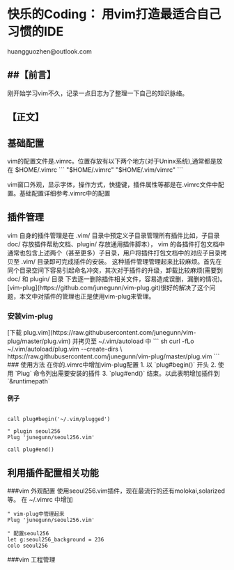 <h1>快乐的Coding： 用vim打造最适合自己习惯的IDE</h1>
huangguozhen@outlook.com

##【前言】
----

刚开始学习vim不久，记录一点日志为了整理一下自己的知识脉络。

## 【正文】
<h2>基础配置</h2>
vim的配置文件是.vimrc。位置存放有以下两个地方(对于Uninx系统),通常都是放在 $HOME/.vimrc
```
"$HOME/.vimrc"	    
"$HOME/.vim/vimrc"	
```

vim窗口外观，显示字体，操作方式，快捷键，插件属性等都是在.vimrc文件中配置。基础配置详细参考.vimrc中的配置

<h2>插件管理</h2>
vim 自身的插件管理是在 .vim/ 目录中预定义子目录管理所有插件比如，子目录 doc/ 存放插件帮助文档、plugin/ 存放通用插件脚本），
vim 的各插件打包文档中通常也包含上述两个（甚至更多）子目录，用户将插件打包文档中的对应子目录拷贝至 .vim/ 目录即可完成插件的安装。
这种插件管理管理起来比较麻烦。首先在同个目录空间下容易引起命名冲突，其次对于插件的升级，卸载比较麻烦(需要到 doc/ 和 plugin/ 目录
下去逐一删除插件相关文件，容易造成误删，漏删的情况)。
[vim-plug](https://github.com/junegunn/vim-plug.git)很好的解决了这个问题，本文中对插件的管理也正是使用vim-plug来管理。

<h3>安装vim-plug</h3>
[下载 plug.vim](https://raw.githubusercontent.com/junegunn/vim-plug/master/plug.vim) 并拷贝至 ~/.vim/autoload 中
```
sh
curl -fLo ~/.vim/autoload/plug.vim --create-dirs \
    https://raw.githubusercontent.com/junegunn/vim-plug/master/plug.vim
```
### 使用方法
在你的.vimrc中增加vim-plug配置
1. 以 `plug#begin()` 开头
2. 使用 `Plug` 命令列出需要安装的插件
3. `plug#end()` 结束。以此表明增加插件到 `&runtimepath`

#### 例子
```vim

call plug#begin('~/.vim/plugged')

" plugin seoul256
Plug 'junegunn/seoul256.vim'

call plug#end()
```

<h2>利用插件配置相关功能</h2>

###vim 外观配置
使用seoul256.vim插件，现在最流行的还有molokai,solarized等。 在 ~/.vimrc 中增加

```vim
" vim-plug中管理起来 
Plug 'junegunn/seoul256.vim'
 
" 配置seoul256
let g:seoul256_background = 236
colo seoul256
```

###vim 工程管理 

